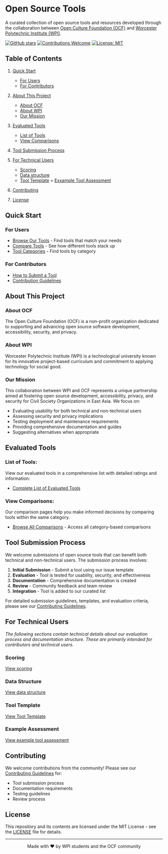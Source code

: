 # Open Source Tools

A curated collection of open source tools and resources developed through the collaboration between [Open Culture Foundation (OCF)](https://ocf.tw/en/) and [Worcester Polytechnic Institute (WPI)](https://www.wpi.edu/).

[![GitHub stars](https://img.shields.io/github/stars/adequatej/open-source-tools.svg?style=social&label=Star&maxAge=2592000)](https://github.com/adequatej/open-source-tools/stargazers/)
[![Contributions Welcome](https://img.shields.io/badge/contributions-welcome-brightgreen.svg?style=flat)](CONTRIBUTING.md)
[![License: MIT](https://img.shields.io/badge/License-MIT-yellow.svg)](LICENSE)

## Table of Contents
1. [Quick Start](#quick-start)
   - [For Users](#for-users)
   - [For Contributors](#for-contributors)
2. [About This Project](#about-this-project)
   - [About OCF](#about-ocf)
   - [About WPI](#about-wpi)
   - [Our Mission](#our-mission)
3. [Evaluated Tools](#evaluated-tools)
   - [List of Tools](#list-of-tools)
   - [View Comparisons](#view-comparisons)
4. [Tool Submission Process](#tool-submission-process)
5. [For Technical Users](#for-technical-users)
   - [Scoring](#scoring)
   - [Data structure](#data-structure)
   - [Tool Template](#tool-template)
   = [Exxample Tool Assessment](#example-assessment)

6. [Contributing](#contributing)
7. [License](#license)

## Quick Start

### For Users
- [Browse Our Tools](#tools-list) - Find tools that match your needs
- [Compare Tools](#compare-tools) - See how different tools stack up
- [Tool Categories](#tool-categories) - Find tools by category

### For Contributors
- [How to Submit a Tool](#tool-submission-process)
- [Contribution Guidelines](CONTRIBUTING.md)

## About This Project

### About OCF
The Open Culture Foundation (OCF) is a non-profit organization dedicated to supporting and advancing open source software development, accessibility, security, and privacy.

### About WPI
Worcester Polytechnic Institute (WPI) is a technological university known for its innovative project-based curriculum and commitment to applying technology for social good.

### Our Mission
This collaboration between WPI and OCF represents a unique partnership aimed at fostering open source development, accessibility, privacy, and security for Civil Society Organizations in East Asia. We focus on:

- Evaluating usability for both technical and non-technical users
- Assessing security and privacy implications
- Testing deployment and maintenance requirements
- Providing comprehensive documentation and guides
- Suggesting alternatives when appropriate

<!-- BEGIN TOOLS -->
## Evaluated Tools

### List of Tools:
View our evaluated tools in a comprehensive list with detailed ratings and information:
- [Complete List of Evaluated Tools](docs/tools/evaluated-tools.md)

<!-- END TOOLS -->

<!-- BEGIN COMPARISONS -->
### View Comparisons:
Our comparison pages help you make informed decisions by comparing tools within the same category. 
- [Browse All Comparisons](docs/tools/comparisons/README.md) - Access all category-based comparisons

<!-- END COMPARISONS -->

## Tool Submission Process

We welcome submissions of open source tools that can benefit both technical and non-technical users. The submission process involves:

1. **Initial Submission** - Submit a tool using our issue template
2. **Evaluation** - Tool is tested for usability, security, and effectiveness
3. **Documentation** - Comprehensive documentation is created
4. **Review** - Community feedback and team review
5. **Integration** - Tool is added to our curated list

For detailed submission guidelines, templates, and evaluation criteria, please see our [Contributing Guidelines](CONTRIBUTING.md).

## For Technical Users

*The following sections contain technical details about our evaluation process and documentation structure. These are primarily intended for contributors and technical users.*

### Scoring
[View scoring](docs/technical/assessment/scoring.md)

### Data Structure
[View data structure](docs/technical/assessment/data-structure.md)

### Tool Template 
[View Tool Template](docs/technical/assessment/TOOL_TEMPLATE.md)

### Example Assessment
[View example tool assessment](docs/technical/assessment/example-assessment.md)

## Contributing

We welcome contributions from the community! Please see our [Contributing Guidelines](CONTRIBUTING.md) for:
- Tool submission process
- Documentation requirements
- Testing guidelines
- Review process

## License

This repository and its contents are licensed under the MIT License - see the [LICENSE](LICENSE) file for details.

---

<div align="center">
Made with ❤️ by WPI students and the OCF community
</div>
